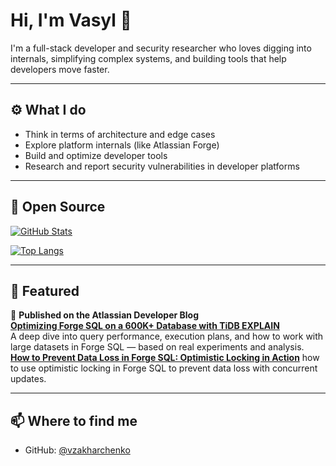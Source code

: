 # Hi, I'm Vasyl 👋

I'm a full-stack developer and security researcher who loves digging into internals, simplifying complex systems, and building tools that help developers move faster.

---

## ⚙️ What I do
- Think in terms of architecture and edge cases
- Explore platform internals (like Atlassian Forge)
- Build and optimize developer tools
- Research and report security vulnerabilities in developer platforms

---

## 🌱 Open Source

[![GitHub Stats](https://github-readme-stats.vercel.app/api?username=vzakharchenko&show_icons=true&theme=default&hide=issues&hide_rank=true)](https://github.com/vzakharchenko)

[![Top Langs](https://github-readme-stats.vercel.app/api/top-langs/?username=vzakharchenko&layout=compact&theme=default&exclude_repo=smartthings-phevctl,remote-ctrl-gsm)](https://github.com/vzakharchenko)

---

## 📝 Featured

📘 **Published on the Atlassian Developer Blog**  
**[Optimizing Forge SQL on a 600K+ Database with TiDB EXPLAIN](https://www.atlassian.com/blog/developer/optimizing-forge-sql-on-a-600k-database-with-tidb-explain)**  
A deep dive into query performance, execution plans, and how to work with large datasets in Forge SQL — based on real experiments and analysis.
**[How to Prevent Data Loss in Forge SQL: Optimistic Locking in Action](https://www.atlassian.com/blog/developer/reliable-data-storage-using-optimistic-locking-in-forge-sql)**  how to use optimistic locking in Forge SQL to prevent data loss with concurrent updates.

---

## 📫 Where to find me
- GitHub: [@vzakharchenko](https://github.com/vzakharchenko)

